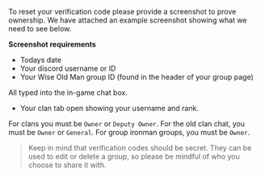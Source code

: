 To reset your verification code please provide a screenshot to prove ownership. We have attached an example screenshot showing what we need to see below.

**Screenshot requirements**

- Todays date
- Your discord username or ID
- Your Wise Old Man group ID (found in the header of your group page)

All typed into the in-game chat box.

- Your clan tab open showing your username and rank.

For clans you must be `Owner` or `Deputy Owner`. For the old clan chat, you must be `Owner` or `General`. For group ironman groups, you must be `Owner`.

> Keep in mind that verification codes should be secret. They can be used to edit or delete a group, so please be mindful of who you choose to share it with.
